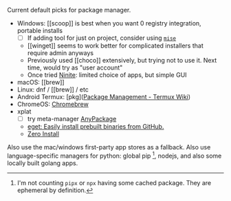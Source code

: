 Current default picks for package manager.
- Windows: [[scoop]] is best when you want 0 registry integration, portable installs
    - [ ] If adding tool for just on project, consider using [`mise`](https://mise.jdx.dev/getting-started.html)
    -  [[winget]] seems to work better for complicated installers that require admin anyways
    - Previously used [[choco]] extensively, but trying not to use it. Next time, would try as "user account"
    - Once tried [Ninite](https://ninite.com/): limited choice of apps, but simple GUI
- macOS: [[brew]]
- Linux: dnf / [[brew]] / etc
- Android Termux: [pkg]([Package Management - Termux Wiki](https://wiki.termux.com/wiki/Package_Management))
- ChromeOS: [Chromebrew](https://chromebrew.github.io/)
- xplat
	- [ ] try meta-manager [AnyPackage](https://www.anypackage.dev/)
	- [eget: Easily install prebuilt binaries from GitHub.](https://github.com/zyedidia/eget)
	- [Zero Install](https://docs.0install.net/)

Also use the mac/windows first-party app stores as a fallback.
Also use language-specific managers for python: global pip [^1], nodejs, and also some locally built golang apps.


[^1]: I'm not counting `pipx` or `npx` having some cached package. They are ephemeral by definition.
